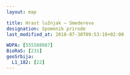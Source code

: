 ```yaml
---
layout: map

title: Hrast lužnjak – Smederevo
designation: Spomenik prirode
last_modified_at: 2018-07-30T09:53:10+02:00

WDPA: [555588987]
BioRaS: [231]
geoSrbija:
  L1_182: [22]
---
```

